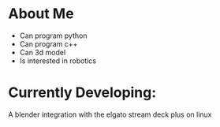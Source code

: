 # About Me

- Can program python
- Can program c++
- Can 3d model
- Is interested in robotics


# Currently Developing:

A blender integration with the elgato stream deck plus on linux
